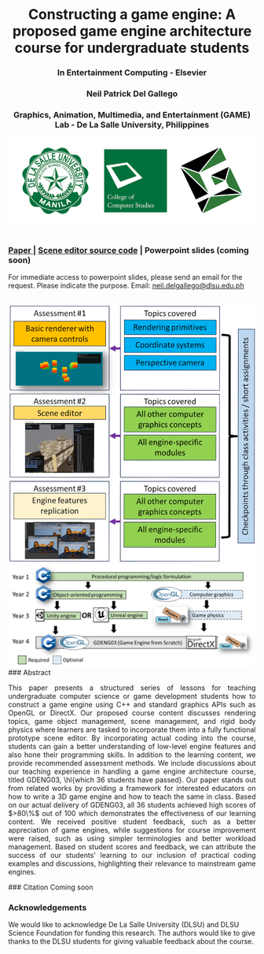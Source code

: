 # <center> Constructing a game engine: A proposed game engine architecture course for undergraduate students
### <center>In Entertainment Computing - Elsevier
### <center>Neil Patrick Del Gallego</center>
### <center>Graphics, Animation, Multimedia, and Entertainment (GAME) Lab - De La Salle University, Philippines</center>

<center><img src="web_img/logo_1.png" width="512"></center>

<br>

### <strong> <a href = "https://www.sciencedirect.com/science/article/pii/S1875952124000259?fbclid=IwAR1KTh-0BHUjtvKRk2O_vCCyaLjK6HJR56iYjVpdJl7D75hTcJyTnD3rLHY"> Paper </a> | <a href = "https://github.com/NeilDG/GDENG03-Engine">Scene editor source code</a> | Powerpoint slides (coming soon) </strong>
For immediate access to powerpoint slides, please send an email for the request. Please indicate the purpose. Email: neil.delgallego@dlsu.edu.ph

<br>
<img src="web_img/learning_content_12.png" width=1949px/>
<img src="web_img/learning_content_14.png"/>
### Abstract

<p align="justify">This paper presents a structured series of lessons for teaching undergraduate computer science or game development students how to construct a game engine using C++ and standard graphics APIs such as OpenGL or DirectX. Our proposed course content discusses rendering topics, game object management, scene management, and rigid body physics where learners are tasked to incorporate them into a fully functional prototype scene editor. By incorporating actual coding into the course, students can gain a better understanding of low-level engine features and also hone their programming skills. In addition to the learning content, we provide recommended assessment methods. We include discussions about our teaching experience in handling a game engine architecture course, titled GDENG03, \hl{which 36 students have passed}. Our paper stands out from related works by providing a framework for interested educators on how to write a 3D game engine and how to teach the same in class. Based on our actual delivery of GDENG03, all 36 students achieved high scores of $>80\%$ out of 100 which demonstrates the effectiveness of our learning content. We received positive student feedback, such as a better appreciation of game engines, while suggestions for course improvement were raised, such as using simpler terminologies and better workload management. Based on student scores and feedback, we can attribute the success of our students' learning to our inclusion of practical coding examples and discussions, highlighting their relevance to mainstream game engines. </p>
### Citation
Coming soon

<!--```
@article{DELGALLEGO2022108631,
        title = {A new approach for training a physics-based dehazing network using synthetic images},
        journal = {Signal Processing},
        volume = {199},
        pages = {108631},
        year = {2022},
        issn = {0165-1684},
        doi = {https://doi.org/10.1016/j.sigpro.2022.108631},
        url = {https://www.sciencedirect.com/science/article/pii/S0165168422001712},
        author = {Neil Patrick {Del Gallego} and Joel Ilao and Macario Cordel and Conrado Ruiz}
}
```-->

### Acknowledgements
We would like to acknowledge De La Salle University (DLSU) and DLSU Science Foundation for funding this research. The authors would like to give thanks to the DLSU students for giving valuable feedback about the course.